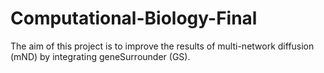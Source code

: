 # Computational-Biology-Final
The aim of this project is to improve the results of multi-network diffusion (mND) by integrating geneSurrounder (GS).
